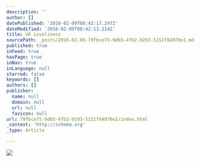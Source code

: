 ```yaml
---
description: ''
author: []
datePublished: '2016-02-09T08:42:17.247Z'
dateModified: '2016-02-09T08:42:13.214Z'
title: V6 Loveliness
sourcePath: _posts/2016-02-09-79fbce75-9d65-4fb2-9293-5151f84970e1.md
published: true
inFeed: true
hasPage: true
inNav: true
inLanguage: null
starred: false
keywords: []
authors: []
publisher:
  name: null
  domain: null
  url: null
  favicon: null
url: 79fbce75-9d65-4fb2-9293-5151f84970e1/index.html
_context: 'http://schema.org'
_type: Article

---
```

![](https://the-grid-user-content.s3-us-west-2.amazonaws.com/7c9fee4a-3b13-4ac5-9cd4-4468d93ad389.png)